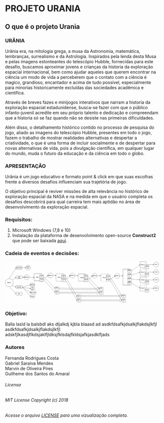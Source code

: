 # PROJETO URANIA

## O que é o projeto Urania

### URÂNIA

Urânia era, na mitologia grega, a musa da Astronomia, matemática, lembranças, surrealismo e da Astrologia. Inspirados pela lenda desta Musa e pelas imagens estonteantes do telescópio Hubble, fornecidas para este desafio, buscamos aproximar jovens e crianças da historia da exploração espacial internacional, bem como ajudar aqueles que querem encontrar na ciência um modo de vida a perceberem que o contato com a ciência é magico, grandioso, encantador e acima de tudo possível, especialmente para minorias historicamente excluídas das sociedades acadêmica e cientifica.

Através de breves fazes e minijogos interativos que narram a historia da exploração espacial estadunidense, busca-se fazer com que o público infanto-juvenil acredite em seu próprio talento e dedicação e compreendam que a historia só se faz quando não se desiste nas primeiras dificuldades.

Além disso, o detalhamento histórico contido no processo de pesquisa do jogo, aliado as imagens do telescópio Hubble, presentes em todo o jogo, fazem o trabalho de mostrar realidades alternativas e despertar a criatividade,  o que  é uma forma de incluir socialmente e de despertar para novas alternativas de vida, pois a divulgação  científica, em qualquer lugar do mundo, muda o futuro da educação e da ciência em todo o globo.


### APRESENTAÇÃO

Urânia é um jogo educativo e formato point & click em que suas escolhas frente a diversos desafios influenciam sua trajetória de jogo.

O objetivo principal é reviver missões de alta relevância no histórico de exploração espacial da NASA e na medida em que o usuário completa os desafios descobrirá para qual carreira tem mais aptidão no área de desenvolvimento da exploração espacial.

### Requisitos:

1. Microsoft Windows (7,8 e 10)
2. Instalação da plataforma de desenvolvimento open-source **Construct2** que pode ser baixada [aqui](https://www.scirra.com/construct2/releases/r265/download).


### Cadeia de eventos e decisões:

![alt text](https://github.com/v13aer14ls/singularity2018/blob/master/394f69c2-ad0e-483a-b060-6a47284cedf3.jpeg "Fluxograma")

### Objetivo:

Balla lasld la balsbdl aks dljalkdj  kjbla blaasd ad
asdkfdsafkjdsalkjflakdsjlkfjl asdkfdsafkjdsalkjflakdsjlkfjl
adskfjlkasdjflkdsjaklfjldksjfklsdajfkldsjafkjasdklfjads


### Autores

Fernanda Rodrigues Costa  
Gabriel Saraiva Mendes  
Marvin de Oliveira Pires  
Guilheme dos Santos do Amaral  


###### Licensa

###### MIT License Copyright (c) 2018

###### Acesse o arquivo [LICENSE](https://github.com/v13aer14ls/singularity2018/blob/master/LICENSE) para uma vizualização completa.
